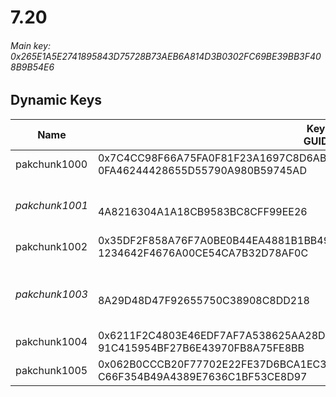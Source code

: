 # 7.20

###### *Main key: 0x265E1A5E2741895843D75728B73AEB6A814D3B0302FC69BE39BB3F408B9B54E6*

## Dynamic Keys

| Name           | Key<br/>GUID                                                                                            | Notes |
|----------------|---------------------------------------------------------------------------------------------------------|-|
| pakchunk1000   | 0x7C4CC98F66A75FA0F81F23A1697C8D6ABF6815AF8BDBFA1BFD12172E7C5673B6<br/>0FA46244428655D55790A980B59745AD |
| *pakchunk1001* | <br/>4A8216304A1A18CB9583BC8CFF99EE26                                                                   | Hot air set without the pickaxe and emote |
| pakchunk1002   | 0x35DF2F858A76F7A0BE0B44EA4881B1BB49C160E146439C4134AE4C1631D2F080<br/>1234642F4676A00CE54CA7B32D78AF0C |
| *pakchunk1003* | <br/>8A29D48D47F92655750C38908C8DD218                                                                   | Early version of the Mechanimal set |
| pakchunk1004   | 0x6211F2C4803E46EDF7AF7A538625AA28D61DBC36CBD39C974B129AAD1B8C4B1C<br/>91C415954BF27B6E43970FB8A75FE8BB |
| pakchunk1005   | 0x062B0CCCB20F77702E22FE37D6BCA1EC31358751D87BF35D8410B4C242EAFF34<br/>C66F354B49A4389E7636C1BF53CE8D97 |
